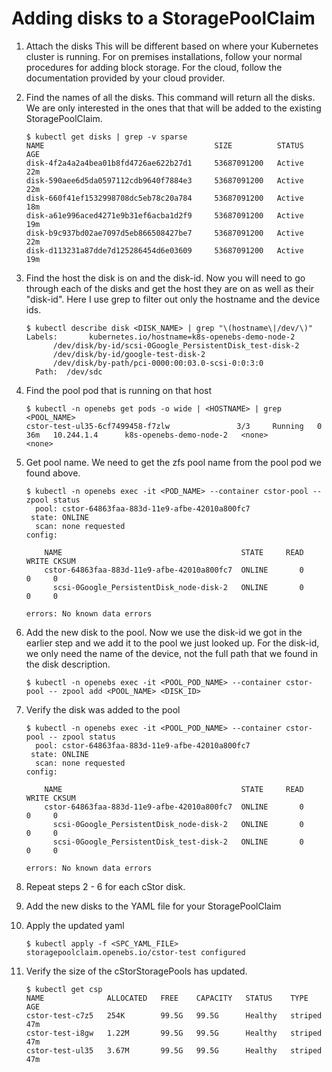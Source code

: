 # Adding disks to a StoragePoolClaim
1. Attach the disks
This will be different based on where your Kubernetes cluster is running.  For on premises installations, follow your normal procedures for adding block storage.  For the cloud, follow the documentation provided by your cloud provider.

1. Find the names of all the disks.  This command will return all the disks.  We are only interested in the ones that that will be added to the existing StoragePoolClaim.

	```
	$ kubectl get disks | grep -v sparse
	NAME                                      SIZE          STATUS   AGE
	disk-4f2a4a2a4bea01b8fd4726ae622b27d1     53687091200   Active   22m
	disk-590aee6d5da0597112cdb9640f7884e3     53687091200   Active   22m
	disk-660f41ef1532998708dc5eb78c20a784     53687091200   Active   18m
	disk-a61e996aced4271e9b31ef6acba1d2f9     53687091200   Active   19m
	disk-b9c937bd02ae7097d5eb866508427be7     53687091200   Active   22m
	disk-d113231a87dde7d125286454d6e03609     53687091200   Active   19m
	```

2. Find the host the disk is on and the disk-id.  Now you will need to go through each of the disks and get the host they are on as well as their "disk-id".  Here I use grep to filter out only the hostname and the device ids.

	```
	$ kubectl describe disk <DISK_NAME> | grep "\(hostname\|/dev/\)"
	Labels:       kubernetes.io/hostname=k8s-openebs-demo-node-2
	      /dev/disk/by-id/scsi-0Google_PersistentDisk_test-disk-2
	      /dev/disk/by-id/google-test-disk-2
	      /dev/disk/by-path/pci-0000:00:03.0-scsi-0:0:3:0
	  Path:  /dev/sdc
	```

3. Find the pool pod that is running on that host

	```
	$ kubectl -n openebs get pods -o wide | <HOSTNAME> | grep <POOL_NAME>
	cstor-test-ul35-6cf7499458-f7zlw               3/3     Running   0          36m   10.244.1.4      k8s-openebs-demo-node-2   <none>           <none>
	```

4. Get pool name.  We need to get the zfs pool name from the pool pod we found above.

	```
	$ kubectl -n openebs exec -it <POD_NAME> --container cstor-pool -- zpool status
	  pool: cstor-64863faa-883d-11e9-afbe-42010a800fc7
	 state: ONLINE
	  scan: none requested
	config:

		NAME                                        STATE     READ WRITE CKSUM
		cstor-64863faa-883d-11e9-afbe-42010a800fc7  ONLINE       0     0     0
		  scsi-0Google_PersistentDisk_node-disk-2   ONLINE       0     0     0

	errors: No known data errors
	```

5. Add the new disk to the pool.  Now we use the disk-id we got in the earlier step and we add it to the pool we just looked up.  For the disk-id, we only need the name of the device, not the full path that we found in the disk description.

	```
	$ kubectl -n openebs exec -it <POOL_POD_NAME> --container cstor-pool -- zpool add <POOL_NAME> <DISK_ID>
	```

6. Verify the disk was added to the pool

	```
	$ kubectl -n openebs exec -it <POOL_POD_NAME> --container cstor-pool -- zpool status
	  pool: cstor-64863faa-883d-11e9-afbe-42010a800fc7
	 state: ONLINE
	  scan: none requested
	config:

		NAME                                        STATE     READ WRITE CKSUM
		cstor-64863faa-883d-11e9-afbe-42010a800fc7  ONLINE       0     0     0
		  scsi-0Google_PersistentDisk_node-disk-2   ONLINE       0     0     0
		  scsi-0Google_PersistentDisk_test-disk-2   ONLINE       0     0     0

	errors: No known data errors
	```

7. Repeat steps 2 - 6 for each cStor disk.
8. Add the new disks to the YAML file for your StoragePoolClaim
9. Apply the updated yaml

	```
	$ kubectl apply -f <SPC_YAML_FILE>
	storagepoolclaim.openebs.io/cstor-test configured
	```

10. Verify the size of the cStorStoragePools has updated.

	```
	$ kubectl get csp
	NAME              ALLOCATED   FREE    CAPACITY   STATUS    TYPE      AGE
	cstor-test-c7z5   254K        99.5G   99.5G      Healthy   striped   47m
	cstor-test-i8gw   1.22M       99.5G   99.5G      Healthy   striped   47m
	cstor-test-ul35   3.67M       99.5G   99.5G      Healthy   striped   47m
	```